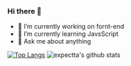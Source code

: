 ### Hi there 👋

- 🔭 I’m currently working on fornt-end 
- 🌱 I’m currently learning JavsScript
- 💬 Ask me about anything

[![Top Langs](https://github-readme-stats.vercel.app/api/top-langs/?username=expectta&layout=compact)](https://github.com/anuraghazra/github-readme-stats)
![expectta's github stats](https://github-readme-stats.vercel.app/api?username=expectta&show_icons=true&theme=radical)


